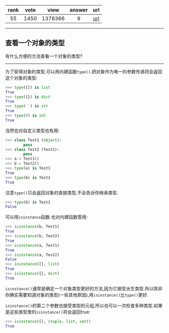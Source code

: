 
| rank | vote | view | answer | url |
|:-:|:-:|:-:|:-:|:-:|
|55|1450|1378366|9| [url](http://stackoverflow.com/questions/2225038/determine-the-type-of-an-object) |
***

## 查看一个对象的类型

有什么方便的方法查看一个对象的类型?

***

为了获得对象的类型,可以用内建函数`type()`.把对象作为唯一的参数传递将会返回这个对象的类型:

```python
>>> type([]) is list
True
>>> type({}) is dict
True
>>> type('') is str
True
>>> type(0) is int
True
```

当然也对自定义类型也有用:

```python
>>> class Test1 (object):
        pass
>>> class Test2 (Test1):
        pass
>>> a = Test1()
>>> b = Test2()
>>> type(a) is Test1
True
>>> type(b) is Test2
True
```

注意`type()`只会返回对象的直接类型,不会告诉你继承类型.

```python
>>> type(b) is Test1
False
```

可以用`isinstance`函数.也对内建函数管用:

```python
>>> isinstance(b, Test1)
True
>>> isinstance(b, Test2)
True
>>> isinstance(a, Test1)
True
>>> isinstance(a, Test2)
False
>>> isinstance([], list)
True
>>> isinstance({}, dict)
True
```

`isinstance()`通常是确定一个对象类型更好的方法,因为它接受派生类型.所以除非你确实需要知道对象的类型(一些其他原因),用`isinstance()`比`type()`更好.

`isinstance()`的第二个参数也接受类型的元组,所以也可以一次检查多种类型.如果是这些类型里的`isinstance()`将会返回true:

```python
>>> isinstance([], (tuple, list, set))
True
```